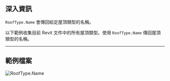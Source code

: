 ## 深入資訊
`RoofType.Name` 會傳回給定屋頂類型的名稱。

以下範例收集目前 Revit 文件中的所有屋頂類型。使用 `RoofType.Name` 傳回屋頂類型的名稱。
___
## 範例檔案

![RoofType.Name](./Revit.Elements.RoofType.Name_img.jpg)
